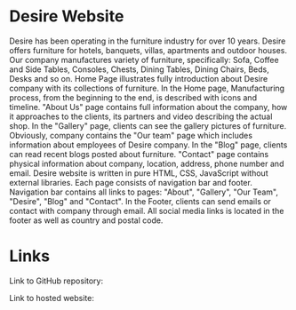 # Desire Website

Desire has been operating in the furniture industry for over 10 years.
Desire offers furniture for hotels, banquets, villas, apartments and outdoor houses.
Our company manufactures variety of furniture, specifically: Sofa, Coffee and Side Tables, Consoles, Chests, Dining
Tables, Dining Chairs, Beds, Desks and so on.
Home Page illustrates fully introduction about Desire company with its collections of furniture.
In the Home page, Manufacturing process, from the beginning to the end, is described with icons and timeline.
"About Us" page contains full information about the company, how it approaches to the clients, its partners and video describing the actual shop.
In the "Gallery" page, clients can see the gallery pictures of furniture.
Obviously, company contains the "Our team" page which includes information about employees of Desire company.
In the "Blog" page, clients can read recent blogs posted about furniture.
"Contact" page contains physical information about company, location, address, phone number and email.
Desire website is written in pure HTML, CSS, JavaScript without external libraries. 
Each page consists of navigation bar and footer. Navigation bar contains all links to pages: "About", "Gallery", "Our Team", "Desire", "Blog" and "Contact".
In the Footer, clients can send emails or contact with company through email. All social media links is located in the footer as well as country and postal code.

# Links
Link to GitHub repository: 

Link to hosted website: